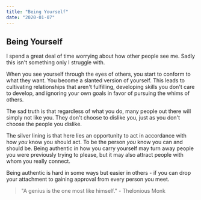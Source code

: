 ```yaml
---
title: "Being Yourself"
date: "2020-01-07"
---
```


## Being Yourself

I spend a great deal of time worrying about how other people see me.
Sadly this isn't something only I struggle with.

When you see yourself through the eyes of others, you start to 
conform to what they want. You become a slanted version of yourself.
This leads to cultivating relationships that aren't fulfilling,
developing skills you don't care to develop, and ignoring your
own goals in favor of pursuing the whims of others.

The sad truth is that regardless of what you do, many people
out there will simply not like you. They don't choose to dislike you,
just as you don't choose the people you dislike.

The silver lining is that here lies an opportunity to act in accordance 
with how *you* know you should act. To be the person *you* know you 
can and should be. Being authentic in how you carry yourself may
turn away people you were previously trying to please, but it may also attract
people with whom you really connect.

Being authentic is hard in some ways but easier in others - if you
can drop your attachment to gaining approval from every person
you meet.

> "A genius is the one most like himself." - Thelonious Monk
